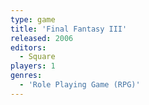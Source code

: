 ```yaml
---
type: game
title: 'Final Fantasy III'
released: 2006
editors: 
  - Square
players: 1
genres:
  - 'Role Playing Game (RPG)'
---
```

